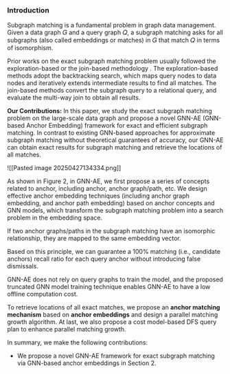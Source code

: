### Introduction
Subgraph matching is a fundamental problem in graph data management. Given a data graph 𝐺 and a query graph 𝑄, a subgraph matching asks for all subgraphs (also called embeddings or matches) in 𝐺 that match 𝑄 in terms of isomorphism. 

Prior works on the exact subgraph matching problem usually followed the exploration-based or the join-based methodology . The exploration-based methods adopt the backtracking search, which maps query nodes to data nodes and iteratively extends intermediate results to find all matches. The join-based methods convert the subgraph query to a relational query, and evaluate the multi-way join to obtain all results.

**Our Contributions:** In this paper, we study the exact subgraph matching problem on the large-scale data graph and propose a novel GNN-AE (GNN-based Anchor Embedding) framework for exact and efficient subgraph matching. In contrast to existing GNN-based approaches for approximate subgraph matching without theoretical guarantees of accuracy, our GNN-AE can obtain exact results for subgraph matching and retrieve the locations of all matches.

![[Pasted image 20250427134334.png]]

As shown in Figure 2, in GNN-AE, we first propose a series of concepts related to anchor, including anchor, anchor graph/path, etc. We design effective anchor embedding techniques (including anchor graph embedding, and anchor path embedding) based on anchor concepts and GNN models, which transform the subgraph matching problem into a search problem in the embedding space.

 If two anchor graphs/paths in the subgraph matching have an isomorphic relationship, they are mapped to the same embedding vector. 

Based on this principle, we can guarantee a 100% matching (i.e., candidate anchors) recall ratio for each query anchor without introducing false dismissals.

GNN-AE does not rely on query graphs to train the model, and the proposed truncated GNN model training technique enables GNN-AE to have a low offline computation cost.

To retrieve locations of all exact matches, we propose an **anchor matching mechanism** based on **anchor embeddings** and design a parallel matching growth algorithm. At last, we also propose a cost model-based DFS query plan to enhance parallel matching growth.

In summary, we make the following contributions:
- We propose a novel GNN-AE framework for exact subgraph matching via GNN-based anchor embeddings in Section 2.
